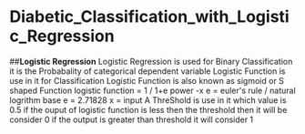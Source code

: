 # Diabetic_Classification_with_Logistic_Regression
##**Logistic Regression** 
   Logistic Regression is used for Binary Classification 
   it is the Probabality of categorical dependent variable
   Logistic Function is use in it for Classification 
   Logistic Function is also known as sigmoid or S shaped Function 
   logistic function = 1 / 1+e power -x
   e = euler's rule / natural logrithm  base 
   e = 2.71828 
   x = input 
   A ThreShold is use in it which value is 0.5 
   if the ouput of logistic function is less then the threshold then it will be consider 0 
   if the output is greater than threshold it will consider 1
   
